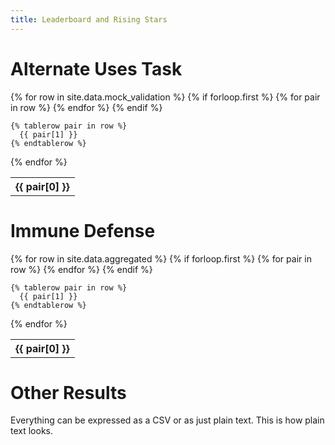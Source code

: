 ```yaml
---
title: Leaderboard and Rising Stars
---
```


# Alternate Uses Task

<table>
  {% for row in site.data.mock_validation %}
    {% if forloop.first %}
    <tr>
      {% for pair in row %}
        <th>{{ pair[0] }}</th>
      {% endfor %}
    </tr>
    {% endif %}

    {% tablerow pair in row %}
      {{ pair[1] }}
    {% endtablerow %}
{% endfor %}
</table>

# Immune Defense

<table>
  {% for row in site.data.aggregated %}
    {% if forloop.first %}
    <tr>
      {% for pair in row %}
        <th>{{ pair[0] }}</th>
      {% endfor %}
    </tr>
    {% endif %}

    {% tablerow pair in row %}
      {{ pair[1] }}
    {% endtablerow %}
{% endfor %}
</table>

# Other Results

Everything can be expressed as a CSV or as just plain text.
This is how plain text looks. 
